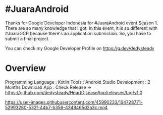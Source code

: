 # #JuaraAndroid

Thanks for Google Developer Indonesia for #JuaraAndroid event Season 1. There are so many knowledge that I got.
In this event, it is so different with #JuaraGCP because there's an application submission. So, you have to submit a final project.

You can check my Google Developer Profile on https://g.dev/dedysteady

# Overview
Programming Language : Kotlin
Tools : Android Studio
Development : 2 Months
Download App : Check Release -> https://github.com/dedysteady/HeartDiseaseApp/releases/tag/v1.0

https://user-images.githubusercontent.com/45990233/164728771-52993280-532f-44b7-b356-4348465d2a3c.mp4



